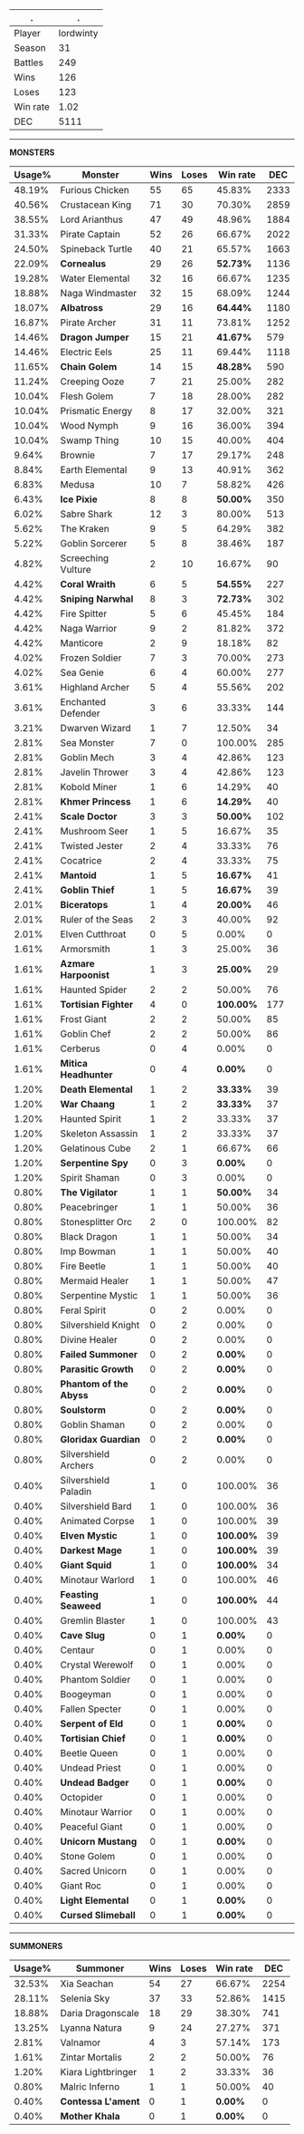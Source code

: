 .|.
|-|-
Player|lordwinty
Season|31
Battles|249
Wins|126
Loses|123
Win rate|1.02
DEC|5111

---
**MONSTERS**

Usage%|Monster|Wins|Loses|Win rate|DEC|
-|-|-|-|-|-|
48.19%|Furious Chicken|55|65|45.83%|2333|
40.56%|Crustacean King|71|30|70.30%|2859|
38.55%|Lord Arianthus|47|49|48.96%|1884|
31.33%|Pirate Captain|52|26|66.67%|2022|
24.50%|Spineback Turtle|40|21|65.57%|1663|
22.09%|**Cornealus**|29|26|**52.73%**|1136|
19.28%|Water Elemental|32|16|66.67%|1235|
18.88%|Naga Windmaster|32|15|68.09%|1244|
18.07%|**Albatross**|29|16|**64.44%**|1180|
16.87%|Pirate Archer|31|11|73.81%|1252|
14.46%|**Dragon Jumper**|15|21|**41.67%**|579|
14.46%|Electric Eels|25|11|69.44%|1118|
11.65%|**Chain Golem**|14|15|**48.28%**|590|
11.24%|Creeping Ooze|7|21|25.00%|282|
10.04%|Flesh Golem|7|18|28.00%|282|
10.04%|Prismatic Energy|8|17|32.00%|321|
10.04%|Wood Nymph|9|16|36.00%|394|
10.04%|Swamp Thing|10|15|40.00%|404|
9.64%|Brownie|7|17|29.17%|248|
8.84%|Earth Elemental|9|13|40.91%|362|
6.83%|Medusa|10|7|58.82%|426|
6.43%|**Ice Pixie**|8|8|**50.00%**|350|
6.02%|Sabre Shark|12|3|80.00%|513|
5.62%|The Kraken|9|5|64.29%|382|
5.22%|Goblin Sorcerer|5|8|38.46%|187|
4.82%|Screeching Vulture|2|10|16.67%|90|
4.42%|**Coral Wraith**|6|5|**54.55%**|227|
4.42%|**Sniping Narwhal**|8|3|**72.73%**|302|
4.42%|Fire Spitter|5|6|45.45%|184|
4.42%|Naga Warrior|9|2|81.82%|372|
4.42%|Manticore|2|9|18.18%|82|
4.02%|Frozen Soldier|7|3|70.00%|273|
4.02%|Sea Genie|6|4|60.00%|277|
3.61%|Highland Archer|5|4|55.56%|202|
3.61%|Enchanted Defender|3|6|33.33%|144|
3.21%|Dwarven Wizard|1|7|12.50%|34|
2.81%|Sea Monster|7|0|100.00%|285|
2.81%|Goblin Mech|3|4|42.86%|123|
2.81%|Javelin Thrower|3|4|42.86%|123|
2.81%|Kobold Miner|1|6|14.29%|40|
2.81%|**Khmer Princess**|1|6|**14.29%**|40|
2.41%|**Scale Doctor**|3|3|**50.00%**|102|
2.41%|Mushroom Seer|1|5|16.67%|35|
2.41%|Twisted Jester|2|4|33.33%|76|
2.41%|Cocatrice|2|4|33.33%|75|
2.41%|**Mantoid**|1|5|**16.67%**|41|
2.41%|**Goblin Thief**|1|5|**16.67%**|39|
2.01%|**Biceratops**|1|4|**20.00%**|46|
2.01%|Ruler of the Seas|2|3|40.00%|92|
2.01%|Elven Cutthroat|0|5|0.00%|0|
1.61%|Armorsmith|1|3|25.00%|36|
1.61%|**Azmare Harpoonist**|1|3|**25.00%**|29|
1.61%|Haunted Spider|2|2|50.00%|76|
1.61%|**Tortisian Fighter**|4|0|**100.00%**|177|
1.61%|Frost Giant|2|2|50.00%|85|
1.61%|Goblin Chef|2|2|50.00%|86|
1.61%|Cerberus|0|4|0.00%|0|
1.61%|**Mitica Headhunter**|0|4|**0.00%**|0|
1.20%|**Death Elemental**|1|2|**33.33%**|39|
1.20%|**War Chaang**|1|2|**33.33%**|37|
1.20%|Haunted Spirit|1|2|33.33%|37|
1.20%|Skeleton Assassin|1|2|33.33%|37|
1.20%|Gelatinous Cube|2|1|66.67%|66|
1.20%|**Serpentine Spy**|0|3|**0.00%**|0|
1.20%|Spirit Shaman|0|3|0.00%|0|
0.80%|**The Vigilator**|1|1|**50.00%**|34|
0.80%|Peacebringer|1|1|50.00%|36|
0.80%|Stonesplitter Orc|2|0|100.00%|82|
0.80%|Black Dragon|1|1|50.00%|34|
0.80%|Imp Bowman|1|1|50.00%|40|
0.80%|Fire Beetle|1|1|50.00%|40|
0.80%|Mermaid Healer|1|1|50.00%|47|
0.80%|Serpentine Mystic|1|1|50.00%|36|
0.80%|Feral Spirit|0|2|0.00%|0|
0.80%|Silvershield Knight|0|2|0.00%|0|
0.80%|Divine Healer|0|2|0.00%|0|
0.80%|**Failed Summoner**|0|2|**0.00%**|0|
0.80%|**Parasitic Growth**|0|2|**0.00%**|0|
0.80%|**Phantom of the Abyss**|0|2|**0.00%**|0|
0.80%|**Soulstorm**|0|2|**0.00%**|0|
0.80%|Goblin Shaman|0|2|0.00%|0|
0.80%|**Gloridax Guardian**|0|2|**0.00%**|0|
0.80%|Silvershield Archers|0|2|0.00%|0|
0.40%|Silvershield Paladin|1|0|100.00%|36|
0.40%|Silvershield Bard|1|0|100.00%|36|
0.40%|Animated Corpse|1|0|100.00%|39|
0.40%|**Elven Mystic**|1|0|**100.00%**|39|
0.40%|**Darkest Mage**|1|0|**100.00%**|39|
0.40%|**Giant Squid**|1|0|**100.00%**|34|
0.40%|Minotaur Warlord|1|0|100.00%|46|
0.40%|**Feasting Seaweed**|1|0|**100.00%**|44|
0.40%|Gremlin Blaster|1|0|100.00%|43|
0.40%|**Cave Slug**|0|1|**0.00%**|0|
0.40%|Centaur|0|1|0.00%|0|
0.40%|Crystal Werewolf|0|1|0.00%|0|
0.40%|Phantom Soldier|0|1|0.00%|0|
0.40%|Boogeyman|0|1|0.00%|0|
0.40%|Fallen Specter|0|1|0.00%|0|
0.40%|**Serpent of Eld**|0|1|**0.00%**|0|
0.40%|**Tortisian Chief**|0|1|**0.00%**|0|
0.40%|Beetle Queen|0|1|0.00%|0|
0.40%|Undead Priest|0|1|0.00%|0|
0.40%|**Undead Badger**|0|1|**0.00%**|0|
0.40%|Octopider|0|1|0.00%|0|
0.40%|Minotaur Warrior|0|1|0.00%|0|
0.40%|Peaceful Giant|0|1|0.00%|0|
0.40%|**Unicorn Mustang**|0|1|**0.00%**|0|
0.40%|Stone Golem|0|1|0.00%|0|
0.40%|Sacred Unicorn|0|1|0.00%|0|
0.40%|Giant Roc|0|1|0.00%|0|
0.40%|**Light Elemental**|0|1|**0.00%**|0|
0.40%|**Cursed Slimeball**|0|1|**0.00%**|0|

---
**SUMMONERS**

Usage%|Summoner|Wins|Loses|Win rate|DEC|
-|-|-|-|-|-|
32.53%|Xia Seachan|54|27|66.67%|2254|
28.11%|Selenia Sky|37|33|52.86%|1415|
18.88%|Daria Dragonscale|18|29|38.30%|741|
13.25%|Lyanna Natura|9|24|27.27%|371|
2.81%|Valnamor|4|3|57.14%|173|
1.61%|Zintar Mortalis|2|2|50.00%|76|
1.20%|Kiara Lightbringer|1|2|33.33%|36|
0.80%|Malric Inferno|1|1|50.00%|40|
0.40%|**Contessa L'ament**|0|1|**0.00%**|0|
0.40%|**Mother Khala**|0|1|**0.00%**|0|
